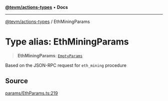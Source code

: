 [**@tevm/actions-types**](../README.md) • **Docs**

***

[@tevm/actions-types](../globals.md) / EthMiningParams

# Type alias: EthMiningParams

> **EthMiningParams**: [`EmptyParams`](EmptyParams.md)

Based on the JSON-RPC request for `eth_mining` procedure

## Source

[params/EthParams.ts:219](https://github.com/evmts/tevm-monorepo/blob/main/packages/actions-types/src/params/EthParams.ts#L219)
